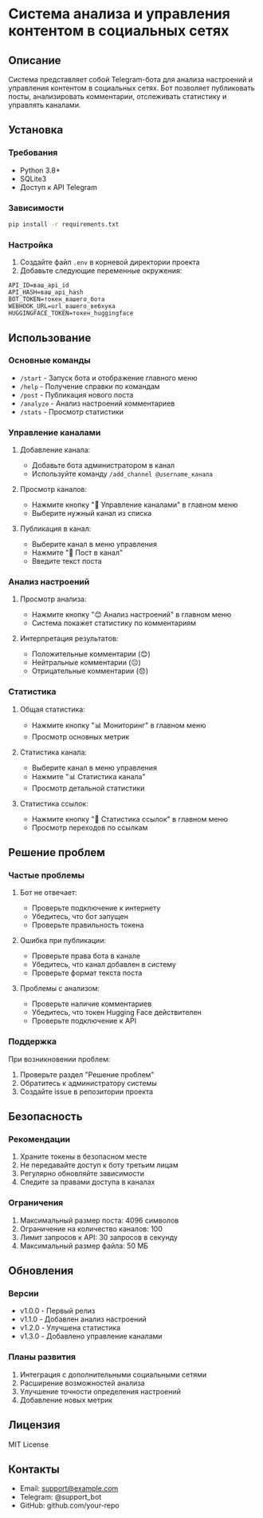 # Система анализа и управления контентом в социальных сетях

## Описание
Система представляет собой Telegram-бота для анализа настроений и управления контентом в социальных сетях. Бот позволяет публиковать посты, анализировать комментарии, отслеживать статистику и управлять каналами.

## Установка

### Требования
- Python 3.8+
- SQLite3
- Доступ к API Telegram

### Зависимости
```bash
pip install -r requirements.txt
```

### Настройка
1. Создайте файл `.env` в корневой директории проекта
2. Добавьте следующие переменные окружения:
```env
API_ID=ваш_api_id
API_HASH=ваш_api_hash
BOT_TOKEN=токен_вашего_бота
WEBHOOK_URL=url_вашего_вебхука
HUGGINGFACE_TOKEN=токен_huggingface
```

## Использование

### Основные команды
- `/start` - Запуск бота и отображение главного меню
- `/help` - Получение справки по командам
- `/post` - Публикация нового поста
- `/analyze` - Анализ настроений комментариев
- `/stats` - Просмотр статистики

### Управление каналами
1. Добавление канала:
   - Добавьте бота администратором в канал
   - Используйте команду `/add_channel @username_канала`

2. Просмотр каналов:
   - Нажмите кнопку "📢 Управление каналами" в главном меню
   - Выберите нужный канал из списка

3. Публикация в канал:
   - Выберите канал в меню управления
   - Нажмите "📝 Пост в канал"
   - Введите текст поста

### Анализ настроений
1. Просмотр анализа:
   - Нажмите кнопку "😊 Анализ настроений" в главном меню
   - Система покажет статистику по комментариям

2. Интерпретация результатов:
   - Положительные комментарии (😊)
   - Нейтральные комментарии (😐)
   - Отрицательные комментарии (😞)

### Статистика
1. Общая статистика:
   - Нажмите кнопку "📊 Мониторинг" в главном меню
   - Просмотр основных метрик

2. Статистика канала:
   - Выберите канал в меню управления
   - Нажмите "📊 Статистика канала"
   - Просмотр детальной статистики

3. Статистика ссылок:
   - Нажмите кнопку "🔗 Статистика ссылок" в главном меню
   - Просмотр переходов по ссылкам

## Решение проблем

### Частые проблемы
1. Бот не отвечает:
   - Проверьте подключение к интернету
   - Убедитесь, что бот запущен
   - Проверьте правильность токена

2. Ошибка при публикации:
   - Проверьте права бота в канале
   - Убедитесь, что канал добавлен в систему
   - Проверьте формат текста поста

3. Проблемы с анализом:
   - Проверьте наличие комментариев
   - Убедитесь, что токен Hugging Face действителен
   - Проверьте подключение к API

### Поддержка
При возникновении проблем:
1. Проверьте раздел "Решение проблем"
2. Обратитесь к администратору системы
3. Создайте issue в репозитории проекта

## Безопасность

### Рекомендации
1. Храните токены в безопасном месте
2. Не передавайте доступ к боту третьим лицам
3. Регулярно обновляйте зависимости
4. Следите за правами доступа в каналах

### Ограничения
1. Максимальный размер поста: 4096 символов
2. Ограничение на количество каналов: 100
3. Лимит запросов к API: 30 запросов в секунду
4. Максимальный размер файла: 50 МБ

## Обновления

### Версии
- v1.0.0 - Первый релиз
- v1.1.0 - Добавлен анализ настроений
- v1.2.0 - Улучшена статистика
- v1.3.0 - Добавлено управление каналами

### Планы развития
1. Интеграция с дополнительными социальными сетями
2. Расширение возможностей анализа
3. Улучшение точности определения настроений
4. Добавление новых метрик

## Лицензия
MIT License

## Контакты
- Email: support@example.com
- Telegram: @support_bot
- GitHub: github.com/your-repo 